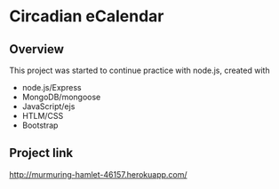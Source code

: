 # Circadian eCalendar

## Overview
This project was started to continue practice with node.js, created with
- node.js/Express
- MongoDB/mongoose
- JavaScript/ejs
- HTLM/CSS
- Bootstrap

## Project link
http://murmuring-hamlet-46157.herokuapp.com/
